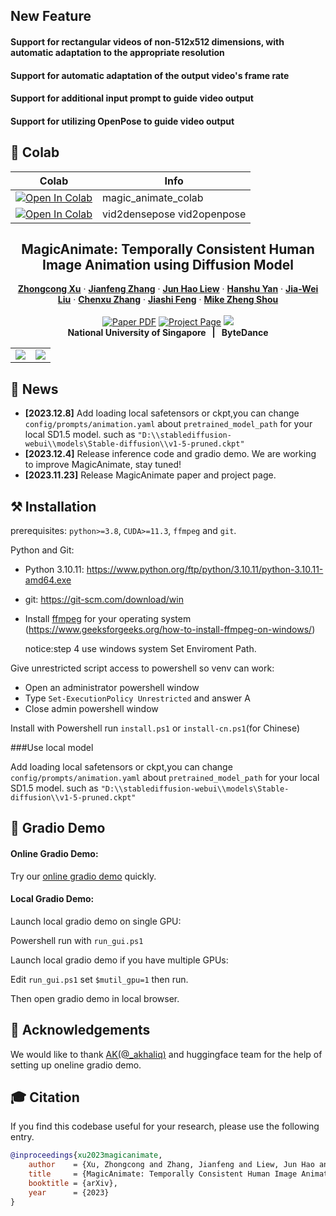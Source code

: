<!-- # magic-edit.github.io -->
## New Feature  
#### Support for rectangular videos of non-512x512 dimensions, with automatic adaptation to the appropriate resolution
#### Support for automatic adaptation of the output video's frame rate
#### Support for additional input prompt to guide video output
#### Support for utilizing OpenPose to guide video output

## 🦒 Colab

| Colab | Info
| --- | --- |
[![Open In Colab](https://colab.research.google.com/assets/colab-badge.svg)](https://colab.research.google.com/github/nicehero/magic-animate-for-colab/blob/main/magic_animate_colab.ipynb) | magic_animate_colab
[![Open In Colab](https://colab.research.google.com/assets/colab-badge.svg)](https://colab.research.google.com/github/nicehero/magic-animate-for-colab/blob/main/magic_animate_colab_pose.ipynb) | vid2densepose vid2openpose

<p align="center">

  <h2 align="center">MagicAnimate: Temporally Consistent Human Image Animation using Diffusion Model</h2>
  <p align="center">
    <a href="https://scholar.google.com/citations?user=-4iADzMAAAAJ&hl=en"><strong>Zhongcong Xu</strong></a>
    ·
    <a href="http://jeff95.me/"><strong>Jianfeng Zhang</strong></a>
    ·
    <a href="https://scholar.google.com.sg/citations?user=8gm-CYYAAAAJ&hl=en"><strong>Jun Hao Liew</strong></a>
    ·
    <a href="https://hanshuyan.github.io/"><strong>Hanshu Yan</strong></a>
    ·
    <a href="https://scholar.google.com/citations?user=stQQf7wAAAAJ&hl=en"><strong>Jia-Wei Liu</strong></a>
    ·
    <a href="https://zhangchenxu528.github.io/"><strong>Chenxu Zhang</strong></a>
    ·
    <a href="https://sites.google.com/site/jshfeng/home"><strong>Jiashi Feng</strong></a>
    ·
    <a href="https://sites.google.com/view/showlab"><strong>Mike Zheng Shou</strong></a>
    <br>
    <br>
        <a href="https://arxiv.org/abs/2311.16498"><img src='https://img.shields.io/badge/arXiv-MagicAnimate-red' alt='Paper PDF'></a>
        <a href='https://showlab.github.io/magicanimate'><img src='https://img.shields.io/badge/Project_Page-MagicAnimate-green' alt='Project Page'></a>
        <a href='https://huggingface.co/spaces/zcxu-eric/magicanimate'><img src='https://img.shields.io/badge/%F0%9F%A4%97%20Hugging%20Face-Spaces-blue'></a>
    <br>
    <b>National University of Singapore &nbsp; | &nbsp;  ByteDance</b>
  </p>
  
  <table align="center">
    <tr>
    <td>
      <img src="assets/teaser/t4.gif">
    </td>
    <td>
      <img src="assets/teaser/t2.gif">
    </td>
    </tr>
  </table>

## 📢 News
* **[2023.12.8]** Add loading  local safetensors or ckpt,you can change `config/prompts/animation.yaml` about `pretrained_model_path` for your local SD1.5 model.
such as `"D:\\stablediffusion-webui\\models\Stable-diffusion\\v1-5-pruned.ckpt"`
* **[2023.12.4]** Release inference code and gradio demo. We are working to improve MagicAnimate, stay tuned!
* **[2023.11.23]** Release MagicAnimate paper and project page.


## ⚒️ Installation
prerequisites: `python>=3.8`, `CUDA>=11.3`, `ffmpeg` and `git`.

Python and Git:

- Python 3.10.11: https://www.python.org/ftp/python/3.10.11/python-3.10.11-amd64.exe
- git: https://git-scm.com/download/win

- Install [ffmpeg](https://ffmpeg.org/) for your operating system
  (https://www.geeksforgeeks.org/how-to-install-ffmpeg-on-windows/)
  
  notice:step 4 use windows system Set Enviroment Path.

Give unrestricted script access to powershell so venv can work:

- Open an administrator powershell window
- Type `Set-ExecutionPolicy Unrestricted` and answer A
- Close admin powershell window

Install with Powershell run `install.ps1` or `install-cn.ps1`(for Chinese)

###Use local model

Add loading local safetensors or ckpt,you can change `config/prompts/animation.yaml` about `pretrained_model_path` for your local SD1.5 model.
such as `"D:\\stablediffusion-webui\\models\Stable-diffusion\\v1-5-pruned.ckpt"`

## 🎨 Gradio Demo 

#### Online Gradio Demo:
Try our [online gradio demo](https://huggingface.co/spaces/zcxu-eric/magicanimate) quickly.

#### Local Gradio Demo:
Launch local gradio demo on single GPU:

Powershell run with `run_gui.ps1`

Launch local gradio demo if you have multiple GPUs:

Edit `run_gui.ps1` set `$mutil_gpu=1` then run.

Then open gradio demo in local browser.

## 🙏 Acknowledgements
We would like to thank [AK(@_akhaliq)](https://twitter.com/_akhaliq?lang=en) and huggingface team for the help of setting up oneline gradio demo.

## 🎓 Citation
If you find this codebase useful for your research, please use the following entry.
```BibTeX
@inproceedings{xu2023magicanimate,
    author    = {Xu, Zhongcong and Zhang, Jianfeng and Liew, Jun Hao and Yan, Hanshu and Liu, Jia-Wei and Zhang, Chenxu and Feng, Jiashi and Shou, Mike Zheng},
    title     = {MagicAnimate: Temporally Consistent Human Image Animation using Diffusion Model},
    booktitle = {arXiv},
    year      = {2023}
}
```

